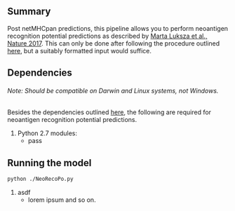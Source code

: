 ## Summary

Post netMHCpan predictions, this pipeline allows you to perform neoantigen recognition potential predictions as described by [Marta Luksza et al., Nature 2017](https://www.nature.com/articles/nature24473).
This can only be done after following the procedure outlined [here](README.md), but a suitably formatted input would suffice.

## Dependencies
###### Note: Should be compatible on Darwin and Linux systems, not Windows.

Besides the dependencies outlined [here](README.md), the following are required for neoantigen recognition potential predictions.

1. Python 2.7 modules:
   - pass
   
## Running the model
```bash
python ./NeoRecoPo.py
```
1. asdf
   - lorem ipsum and so on.